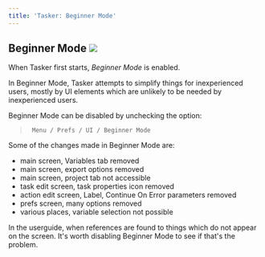 ```yaml
---
title: 'Tasker: Beginner Mode'
---
```


Beginner Mode ![](icon_tasker.png)
----------------------------------

When Tasker first starts, *Beginner Mode* is enabled.

In Beginner Mode, Tasker attempts to simplify things for inexperienced
users, mostly by UI elements which are unlikely to be needed by
inexperienced users.

Beginner Mode can be disabled by unchecking the option:

> ` Menu / Prefs / UI / Beginner Mode`

Some of the changes made in Beginner Mode are:

-   main screen, Variables tab removed
-   main screen, export options removed
-   main screen, project tab not accessible
-   task edit screen, task properties icon removed
-   action edit screen, Label, Continue On Error parameters removed
-   prefs screen, many options removed
-   various places, variable selection not possible

In the userguide, when references are found to things which do not
appear on the screen. It\'s worth disabling Beginner Mode to see if
that\'s the problem.
